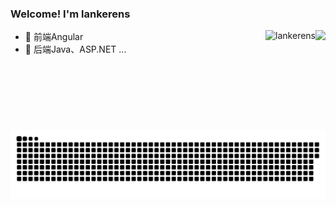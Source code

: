 ### Welcome! I'm lankerens 

<img align="right" height="160" src="https://github-readme-stats.vercel.app/api?username=lankerens&show_icons=true&icon_color=fb7299&text_color=fb7299&bg_color=ffffff&hide_title=true" />

<img align="right" height="160" src="https://count.getloli.com/get/@lankerens" alt="lankerens" />

<!-- <a href="https://github.com/lankerens">
  <img align="right" src="https://github-readme-stats.vercel.app/api?username=lankerens&show_icons=true&count_private=true&hide=issues&hide_title=true" />
</a>

-  I’m currently wasting time on steam
-  I’m currently learning `operating system` and `data structure`
-  Code language: Java,go......
-  Now I'm interest in `Java`
-  Some projects: [CourseSelectionSystem](https://github.com/lankerens/CourseSelectionSystem) | [AuctionOnlineSys](https://github.com/lankerens/AuctionOnlineSys)  -->

<!--   [![trophy](https://github-profile-trophy.vercel.app/?username=lankerens)](https://github.com/lankerens) -->


- :orange_book: 前端Angular
- :orange_book: 后端Java、ASP.NET ...


 
 ![](https://github.com/lankerens/lankerens/blob/main/assets/github-contribution-grid-snake.svg)
